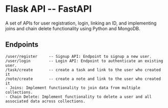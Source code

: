 # Flask API -- FastAPI
A set of APIs for user registration, login, linking an ID, and implementing joins and chain delete functionality using Python and MongoDB.

## Endpoints
    /user/register     -- Signup API: Endpoint to signup a new user. 
    /user/login        -- Login API: Endpoint to authenticate an existing user.
    /task/create       -- create a task and link to the user who created it 
    /note/create       -- create a note and link to the user who created it 
    - Joins: Implement functionality to join data from multiple collections.
    - Chain Delete: Implement functionality to delete a user and all associated data across collections.

    
